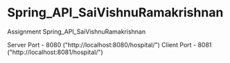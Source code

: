 # Spring_API_SaiVishnuRamakrishnan
 Assignment Spring_API_SaiVishnuRamakrishnan

 Server Port - 8080 ("http://localhost:8080/hospital/")
 Client Port - 8081 ("http://localhost:8081/hospital/")
